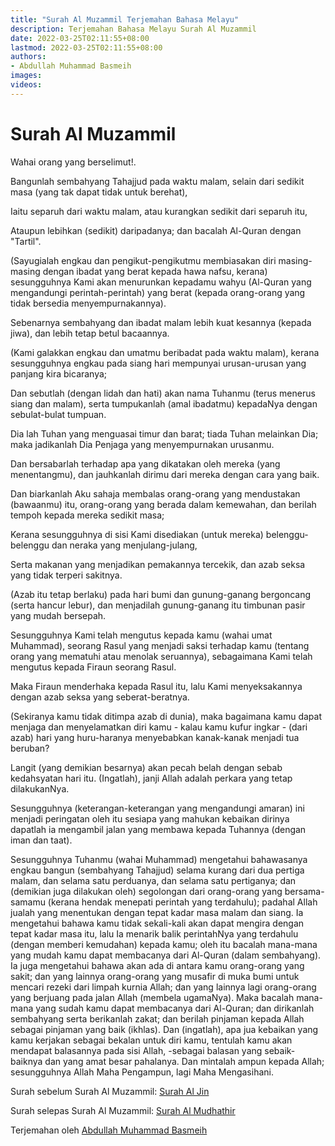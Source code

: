 ```yaml
---
title: "Surah Al Muzammil Terjemahan Bahasa Melayu"
description: Terjemahan Bahasa Melayu Surah Al Muzammil
date: 2022-03-25T02:11:55+08:00
lastmod: 2022-03-25T02:11:55+08:00
authors:
- Abdullah Muhammad Basmeih
images:
videos:
---
```


# Surah Al Muzammil

<p class='atq' id="1">Wahai orang yang berselimut!.</p>
<p class='atq' id="2">Bangunlah sembahyang Tahajjud pada waktu malam, selain dari sedikit masa (yang tak dapat tidak untuk berehat),</p>
<p class='atq' id="3">Iaitu separuh dari waktu malam, atau kurangkan sedikit dari separuh itu,</p>
<p class='atq' id="4">Ataupun lebihkan (sedikit) daripadanya; dan bacalah Al-Quran dengan "Tartil".</p>
<p class='atq' id="5">(Sayugialah engkau dan pengikut-pengikutmu membiasakan diri masing-masing dengan ibadat yang berat kepada hawa nafsu, kerana) sesungguhnya Kami akan menurunkan kepadamu wahyu (Al-Quran yang mengandungi perintah-perintah) yang berat (kepada orang-orang yang tidak bersedia menyempurnakannya).</p>
<p class='atq' id="6">Sebenarnya sembahyang dan ibadat malam lebih kuat kesannya (kepada jiwa), dan lebih tetap betul bacaannya.</p>
<p class='atq' id="7">(Kami galakkan engkau dan umatmu beribadat pada waktu malam), kerana sesungguhnya engkau pada siang hari mempunyai urusan-urusan yang panjang kira bicaranya;</p>
<p class='atq' id="8">Dan sebutlah (dengan lidah dan hati) akan nama Tuhanmu (terus menerus siang dan malam), serta tumpukanlah (amal ibadatmu) kepadaNya dengan sebulat-bulat tumpuan.</p>
<p class='atq' id="9">Dia lah Tuhan yang menguasai timur dan barat; tiada Tuhan melainkan Dia; maka jadikanlah Dia Penjaga yang menyempurnakan urusanmu.</p>
<p class='atq' id="10">Dan bersabarlah terhadap apa yang dikatakan oleh mereka (yang menentangmu), dan jauhkanlah dirimu dari mereka dengan cara yang baik.</p>
<p class='atq' id="11">Dan biarkanlah Aku sahaja membalas orang-orang yang mendustakan (bawaanmu) itu, orang-orang yang berada dalam kemewahan, dan berilah tempoh kepada mereka sedikit masa;</p>
<p class='atq' id="12">Kerana sesungguhnya di sisi Kami disediakan (untuk mereka) belenggu-belenggu dan neraka yang menjulang-julang,</p>
<p class='atq' id="13">Serta makanan yang menjadikan pemakannya tercekik, dan azab seksa yang tidak terperi sakitnya.</p>
<p class='atq' id="14">(Azab itu tetap berlaku) pada hari bumi dan gunung-ganang bergoncang (serta hancur lebur), dan menjadilah gunung-ganang itu timbunan pasir yang mudah bersepah.</p>
<p class='atq' id="15">Sesungguhnya Kami telah mengutus kepada kamu (wahai umat Muhammad), seorang Rasul yang menjadi saksi terhadap kamu (tentang orang yang mematuhi atau menolak seruannya), sebagaimana Kami telah mengutus kepada Firaun seorang Rasul.</p>
<p class='atq' id="16">Maka Firaun menderhaka kepada Rasul itu, lalu Kami menyeksakannya dengan azab seksa yang seberat-beratnya.</p>
<p class='atq' id="17">(Sekiranya kamu tidak ditimpa azab di dunia), maka bagaimana kamu dapat menjaga dan menyelamatkan diri kamu - kalau kamu kufur ingkar - (dari azab) hari yang huru-haranya menyebabkan kanak-kanak menjadi tua beruban?</p>
<p class='atq' id="18">Langit (yang demikian besarnya) akan pecah belah dengan sebab kedahsyatan hari itu. (Ingatlah), janji Allah adalah perkara yang tetap dilakukanNya.</p>
<p class='atq' id="19">Sesungguhnya (keterangan-keterangan yang mengandungi amaran) ini menjadi peringatan oleh itu sesiapa yang mahukan kebaikan dirinya dapatlah ia mengambil jalan yang membawa kepada Tuhannya (dengan iman dan taat).</p>
<p class='atq' id="20">Sesungguhnya Tuhanmu (wahai Muhammad) mengetahui bahawasanya engkau bangun (sembahyang Tahajjud) selama kurang dari dua pertiga malam, dan selama satu perduanya, dan selama satu pertiganya; dan (demikian juga dilakukan oleh) segolongan dari orang-orang yang bersama-samamu (kerana hendak menepati perintah yang terdahulu); padahal Allah jualah yang menentukan dengan tepat kadar masa malam dan siang. Ia mengetahui bahawa kamu tidak sekali-kali akan dapat mengira dengan tepat kadar masa itu, lalu Ia menarik balik perintahNya yang terdahulu (dengan memberi kemudahan) kepada kamu; oleh itu bacalah mana-mana yang mudah kamu dapat membacanya dari Al-Quran (dalam sembahyang). Ia juga mengetahui bahawa akan ada di antara kamu orang-orang yang sakit; dan yang lainnya orang-orang yang musafir di muka bumi untuk mencari rezeki dari limpah kurnia Allah; dan yang lainnya lagi orang-orang yang berjuang pada jalan Allah (membela ugamaNya). Maka bacalah mana-mana yang sudah kamu dapat membacanya dari Al-Quran; dan dirikanlah sembahyang serta berikanlah zakat; dan berilah pinjaman kepada Allah sebagai pinjaman yang baik (ikhlas). Dan (ingatlah), apa jua kebaikan yang kamu kerjakan sebagai bekalan untuk diri kamu, tentulah kamu akan mendapat balasannya pada sisi Allah, -sebagai balasan yang sebaik-baiknya dan yang amat besar pahalanya. Dan mintalah ampun kepada Allah; sesungguhnya Allah Maha Pengampun, lagi Maha Mengasihani.</p>

Surah sebelum Surah Al Muzammil: [Surah Al Jin](/al-quran/surah-al-jin-terjemahan-bahasa-melayu/)

Surah selepas Surah Al Muzammil: [Surah Al Mudhathir](/al-quran/surah-al-mudhathir-terjemahan-bahasa-melayu/)

Terjemahan oleh [Abdullah Muhammad Basmeih](/authors/abdullah-muhammad-basmeih/)